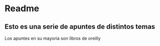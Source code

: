 # Readme

## Esto es una serie de apuntes de distintos temas&#x20;

Los apuntes en su mayoria son libros de oreilly
